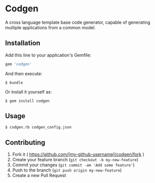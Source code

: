 # Codgen

A cross language template base code generator, capable of generating multiple applications from a common model.


## Installation

Add this line to your application's Gemfile:

```ruby
gem 'codgen'
```

And then execute:

    $ bundle

Or install it yourself as:

    $ gem install codgen

## Usage

    $ codgen.rb codgen_config.json

## Contributing

1. Fork it ( https://github.com/[my-github-username]/codgen/fork )
2. Create your feature branch (`git checkout -b my-new-feature`)
3. Commit your changes (`git commit -am 'Add some feature'`)
4. Push to the branch (`git push origin my-new-feature`)
5. Create a new Pull Request
